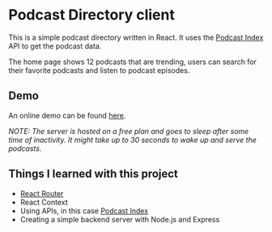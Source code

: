 # Podcast Directory client

This is a simple podcast directory written in React. It uses the [Podcast Index](https://podcastindex.org/) API to get the podcast data.

The home page shows 12 podcasts that are trending, users can search for their favorite podcasts and listen to podcast episodes.

## Demo

An online demo can be found [here](https://podcast-directory.netlify.app/).

_NOTE: The server is hosted on a free plan and goes to sleep after some time of inactivity. It might take up to 30 seconds to wake up and serve the podcasts._

## Things I learned with this project

- [React Router](https://reactrouter.com/)
- React Context
- Using APIs, in this case [Podcast Index](https://podcastindex.org/)
- Creating a simple backend server with Node.js and Express
